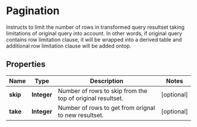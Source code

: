 
# Pagination

Instructs to limit the number of rows in transformed query resultset taking limitations of original query into account. In other words, if original query contains row limitation clause, it will be wrapped into a derived table and additional row limitation clause will be added ontop.

## Properties
Name | Type | Description | Notes
------------ | ------------- | ------------- | -------------
**skip** | **Integer** | Number of rows to skip from the top of original resultset. |  [optional]
**take** | **Integer** | Number of rows to get from orignal to new resultset. |  [optional]




